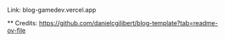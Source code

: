 Link: blog-gamedev.vercel.app

** Credits: https://github.com/danielcgilibert/blog-template?tab=readme-ov-file

